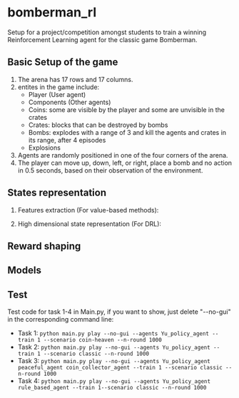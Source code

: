 # bomberman_rl

Setup for a project/competition amongst students to train a winning Reinforcement Learning agent for the classic game Bomberman.

## Basic Setup of the game

1. The arena has 17 rows and 17 columns.
2. entites in the game include:
   - Player (User agent)
   - Components (Other agents)
   - Coins: some are visible by the player and some are unvisible in the crates
   - Crates: blocks that can be destroyed by bombs
   - Bombs: explodes with a range of 3 and kill the agents and crates in its range, after 4 episodes
   - Explosions
3. Agents are randomly positioned in one of the four corners of the arena.
4. The player can move up, down, left, or right, place a bomb and no action in 0.5 seconds, based on their observation of the environment.

## States representation

1. Features extraction (For value-based methods):
   

2. High dimensional state representation (For DRL): 


## Reward shaping




## Models




## Test

Test code for task 1-4 in Main.py, if you want to show, just delete "--no-gui" in the corresponding command line:
- Task 1: `python main.py play --no-gui --agents Yu_policy_agent --train 1 --scenario coin-heaven --n-round 1000`
- Task 2: `python main.py play --no-gui --agents Yu_policy_agent --train 1 --scenario classic --n-round 1000`
- Task 3: `python main.py play --no-gui --agents Yu_policy_agent peaceful_agent coin_collector_agent --train 1 --scenario classic --n-round 1000`
- Task 4: `python main.py play --no-gui --agents Yu_policy_agent rule_based_agent --train 1--scenario classic --n-round 1000`

